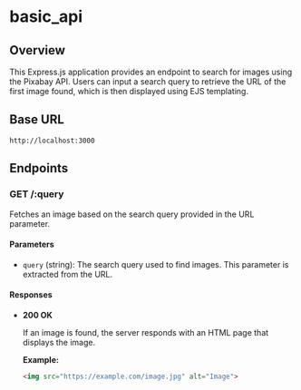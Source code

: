 # basic_api
## Overview

This Express.js application provides an endpoint to search for images using the Pixabay API. Users can input a search query to retrieve the URL of the first image found, which is then displayed using EJS templating.

## Base URL

`http://localhost:3000`

## Endpoints

### GET /:query

Fetches an image based on the search query provided in the URL parameter.

#### Parameters

- `query` (string): The search query used to find images. This parameter is extracted from the URL.

#### Responses

- **200 OK**

  If an image is found, the server responds with an HTML page that displays the image.

  **Example:**

  ```html
  <img src="https://example.com/image.jpg" alt="Image">
